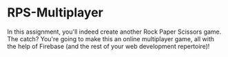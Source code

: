 # RPS-Multiplayer
In this assignment, you'll indeed create another Rock Paper Scissors game. The catch? You're going to make this an online multiplayer game, all with the help of Firebase (and the rest of your web development repertoire)!
